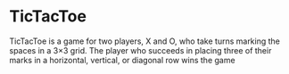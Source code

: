 # TicTacToe
 TicTacToe is a game for two players, X and O, who take turns marking the spaces in a 3×3 grid. The player who succeeds in placing three of their marks in a horizontal, vertical, or diagonal row wins the game
